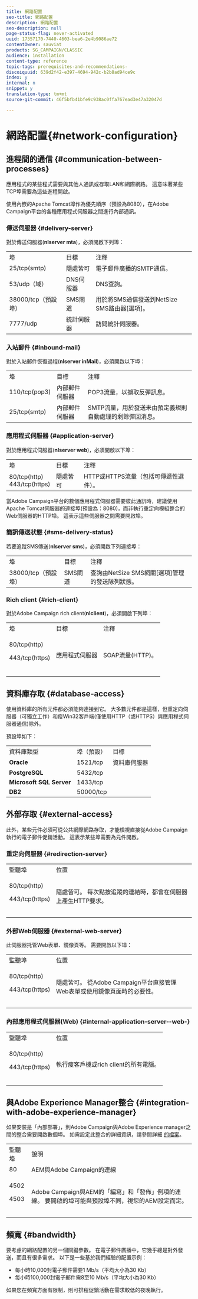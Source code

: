 ```yaml
---
title: 網路配置
seo-title: 網路配置
description: 網路配置
seo-description: null
page-status-flag: never-activated
uuid: 17357170-7440-4603-bea6-2e4b9086ae72
contentOwner: sauviat
products: SG_CAMPAIGN/CLASSIC
audience: installation
content-type: reference
topic-tags: prerequisites-and-recommendations-
discoiquuid: 639d2f42-e397-4694-942c-b2b8ad94ce9c
index: y
internal: n
snippet: y
translation-type: tm+mt
source-git-commit: 46f5bfb41bfe9c938ac0ffa767ead3e47a32047d

---
```



# 網路配置{#network-configuration}

## 進程間的通信 {#communication-between-processes}

應用程式的某些程式需要與其他人通訊或存取LAN和網際網路。 這意味著某些TCP埠需要為這些進程開啟。

使用內嵌的Apache Tomcat埠作為優先順序（預設為8080），在Adobe Campaign平台的各種應用程式伺服器之間進行內部通訊。

### 傳送伺服器 {#delivery-server}

對於傳送伺服器(**nlserver mta**)，必須開啟下列埠：

<table> 
 <tbody> 
  <tr> 
   <td> 埠<br /> </td> 
   <td> 目標<br /> </td> 
   <td> 注釋<br /> </td> 
  </tr> 
  <tr> 
   <td> 25/tcp(smtp)<br /> </td> 
   <td> 隨處皆可<br /> </td> 
   <td> 電子郵件廣播的SMTP通信。<br /> </td> 
  </tr> 
  <tr> 
   <td> 53/udp（域）<br /> </td> 
   <td> DNS伺服器<br /> </td> 
   <td> DNS查詢。<br /> </td> 
  </tr> 
  <tr> 
   <td> 38000/tcp（預設埠）<br /> </td> 
   <td> SMS閘道<br /> </td> 
   <td> 用於將SMS通信發送到NetSize SMS路由器[選項]。<br /> </td> 
  </tr> 
  <tr> 
   <td> 7777/udp<br /> </td> 
   <td> 統計伺服器<br /> </td> 
   <td> 訪問統計伺服器。<br /> </td> 
  </tr> 
 </tbody> 
</table>

### 入站郵件 {#inbound-mail}

對於入站郵件恢復過程(**nlserver inMail**)，必須開啟以下埠：

<table> 
 <tbody> 
  <tr> 
   <td> 埠<br /> </td> 
   <td> 目標<br /> </td> 
   <td> 注釋<br /> </td> 
  </tr> 
  <tr> 
   <td> 110/tcp(pop3)<br /> </td> 
   <td> 內部郵件伺服器<br /> </td> 
   <td> POP3流量，以擷取反彈訊息。<br /> </td> 
  </tr> 
  <tr> 
   <td> 25/tcp(smtp)<br /> </td> 
   <td> 內部郵件伺服器<br /> </td> 
   <td> SMTP流量，用於發送未由預定義規則自動處理的剩餘彈回消息。<br /> </td> 
  </tr> 
 </tbody> 
</table>

### 應用程式伺服器 {#application-server}

對於應用程式伺服器(**nlserver web**)，必須開啟以下埠：

<table> 
 <tbody> 
  <tr> 
   <td> 埠<br /> </td> 
   <td> 目標<br /> </td> 
   <td> 注釋<br /> </td> 
  </tr> 
  <tr> 
   <td> 80/tcp(http)<br /> 443/tcp(https)<br /> </td> 
   <td> 隨處皆可<br /> </td> 
   <td> HTTP或HTTPS流量（包括可傳遞性選件）。<br /> </td> 
  </tr> 
 </tbody> 
</table>

當Adobe Campaign平台的數個應用程式伺服器需要彼此通訊時，建議使用Apache Tomcat伺服器的連接埠(預設為：8080)，而非執行重定向模組整合的Web伺服器的HTTP埠。 這表示這些伺服器之間需要開啟埠。

### 簡訊傳送狀態 {#sms-delivery-status}

若要追蹤SMS傳送(**nlserver sms**)，必須開啟下列連接埠：

<table> 
 <tbody> 
  <tr> 
   <td> 埠<br /> </td> 
   <td> 目標<br /> </td> 
   <td> 注釋<br /> </td> 
  </tr> 
  <tr> 
   <td> 38000/tcp（預設埠）<br /> </td> 
   <td> SMS閘道<br /> </td> 
   <td> 查詢由NetSize SMS網關[選項]管理的發送隊列狀態。<br /> </td> 
  </tr> 
 </tbody> 
</table>

### Rich client {#rich-client}

對於Adobe Campaign rich client(**nlclient**)，必須開啟下列埠：

<table> 
 <tbody> 
  <tr> 
   <td> 埠<br /> </td> 
   <td> 目標<br /> </td> 
   <td> 注釋<br /> </td> 
  </tr> 
  <tr> 
   <td><p> 80/tcp(http)</p><p>443/tcp(https)</p><br /> </td> 
   <td> 應用程式伺服器<br /> </td> 
   <td> SOAP流量(HTTP)。<br /> </td> 
  </tr> 
 </tbody> 
</table>

## 資料庫存取 {#database-access}

使用資料庫的所有元件都必須能夠連接到它。 大多數元件都是這樣，但重定向伺服器（可獨立工作）和瘦Win32客戶端(僅使用HTTP（或HTTPS）與應用程式伺服器通信)除外。

預設埠如下：

<table> 
 <tbody> 
  <tr> 
   <td> 資料庫類型<br /> </td> 
   <td> 埠（預設）<br /> </td> 
   <td> 目標<br /> </td> 
  </tr> 
  <tr> 
   <td> <strong>Oracle</strong><br /> </td> 
   <td> 1521/tcp<br /> </td> 
   <td> 資料庫伺服器<br /> </td> 
  </tr> 
  <tr> 
   <td> <strong>PostgreSQL</strong><br /> </td> 
   <td> 5432/tcp<br /> </td> 
  </tr> 
  <tr> 
   <td> <strong>Microsoft SQL Server</strong><br /> </td> 
   <td> 1433/tcp<br /> </td> 
  </tr> 
  <tr> 
   <td> <strong>DB2</strong><br /> </td> 
   <td> 50000/tcp<br /> </td> 
  </tr> 
 </tbody> 
</table>

## 外部存取 {#external-access}

此外，某些元件必須可從公共網際網路存取，才能檢視直接從Adobe Campaign執行的電子郵件促銷活動。 這表示某些埠需要為元件開啟。

### 重定向伺服器 {#redirection-server}

<table> 
 <tbody> 
  <tr> 
   <td> 監聽埠<br /> </td> 
   <td> 位置<br /> </td> 
  </tr> 
  <tr> 
   <td><p> 80/tcp(http)</p><p> 443/tcp(https)</p><br /> </td> 
   <td> 隨處皆可。 每次點按追蹤的連結時，都會在伺服器上產生HTTP要求。<br /> </td> 
  </tr> 
 </tbody> 
</table>

### 外部Web伺服器 {#external-web-server}

此伺服器托管Web表單、鏡像頁等。 需要開啟以下埠：

<table> 
 <tbody> 
  <tr> 
   <td> 監聽埠<br /> </td> 
   <td> 位置<br /> </td> 
  </tr> 
  <tr> 
   <td><p> 80/tcp(http)</p><p> 443/tcp(https)</p><br /> </td> 
   <td> 隨處皆可。 從Adobe Campaign平台直接管理Web表單或使用鏡像頁面時的必要性。<br /> </td> 
  </tr> 
 </tbody> 
</table>

### 內部應用程式伺服器(Web) {#internal-application-server--web-}

<table> 
 <tbody> 
  <tr> 
   <td> 監聽埠<br /> </td> 
   <td> 位置<br /> </td> 
  </tr> 
  <tr> 
   <td><p> 80/tcp(http)</p><p> 443/tcp(https)</p><br /> </td> 
   <td> 執行瘦客戶機或rich client的所有電腦。<br /> </td> 
  </tr> 
 </tbody> 
</table>

## 與Adobe Experience Manager整合 {#integration-with-adobe-experience-manager}

如果安裝是「內部部署」，則Adobe Campaign與Adobe Experience manager之間的整合需要開啟數個埠。 如需設定此整合的詳細資訊，請參閱詳細 [的檔案](../../integrations/using/about-adobe-experience-manager.md)。

<table> 
 <tbody> 
  <tr> 
   <td> 監聽埠<br /> </td> 
   <td> 說明<br /> </td> 
  </tr> 
  <tr> 
   <td> 80<br /> </td> 
   <td> AEM與Adobe Campaign的連線<br /> </td> 
  </tr> 
  <tr> 
   <td><p> 4502</p><p> 4503</p><br /> </td> 
   <td> Adobe Campaign與AEM的「編寫」和「發佈」例項的連線。 要開啟的埠可能與預設埠不同，視您的AEM設定而定。<br /> </td> 
  </tr> 
 </tbody> 
</table>

## 頻寬 {#bandwidth}

要考慮的網路配置的另一個關鍵參數。 在電子郵件廣播中，它幾乎總是對外發送，而且有很多需求。 以下是一些基於我們經驗的配置示例：

* 每小時10,000封電子郵件需要1 Mb/s（平均大小為30 Kb）
* 每小時100,000封電子郵件需8至10 Mb/s（平均大小為30 Kb）

如果您在頻寬方面有限制，則可排程促銷活動在需求較低的夜晚執行。
